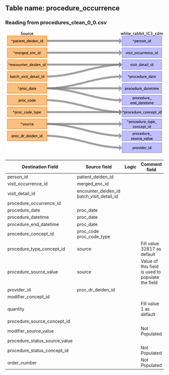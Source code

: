 ## Table name: procedure_occurrence

### Reading from procedures_clean_0_0.csv

![](../md_files/image33.png)

| Destination Field | Source field | Logic | Comment field |
| --- | --- | --- | --- |
| person_id | patient_deiden_id |  |  |
| visit_occurrence_id | merged_enc_id |  |  |
| visit_detail_id | encounter_deiden_id<br />batch_visit_detail_id |  |  |
| procedure_occurrence_id |  |  |  |
| procedure_date | proc_date |  |  |
| procedure_datetime | proc_date |  |  |
| procedure_end_datetime | proc_date |  |  |
| procedure_concept_id | proc_code<br />proc_code_type |  |  |
| procedure_type_concept_id | source |  | Fill value 32817 as default<br /> |
| procedure_source_value | source |  | Value of this field is used to populate the field<br /> |
| provider_id | proc_dr_deiden_id |  |  |
| modifier_concept_id |  |  |  |
| quantity |  |  | Fill value 1 as default |
| procedure_source_concept_id |  |  |  |
| modifier_source_value |  |  | Not Populated |
| procedure_status_source_value |  |  |  |
| procedure_status_concept_id |  |  | Not Populated |
| order_number |  |  | Not Populated |

